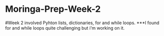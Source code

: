 # Moringa-Prep-Week-2
#Week 2 involved Pyhton lists, dictionaries, for and while loops.
***I found for and while loops quite challenging but i'm working on it.
